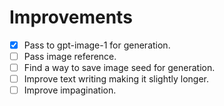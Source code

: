 # Improvements

- [x] Pass to gpt-image-1 for generation.
- [ ] Pass image reference.
- [ ] Find a way to save image seed for generation.
- [ ] Improve text writing making it slightly longer.
- [ ] Improve impagination.
